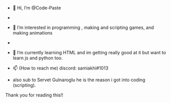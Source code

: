 - 👋 Hi, I’m @Code-Paste
- 
- 👀 I’m interested in programming , making and scripting games, and making animations
- 
- 🌱 I’m currently learning HTML and im getting really good at it but want to learn js and python too.
  
- 📫 (How to reach me) discord: samiakhi#1013


- also sub to 
Servet Gulnaroglu
he is the reason i got into coding (scripting).

Thank you for reading this!! 










